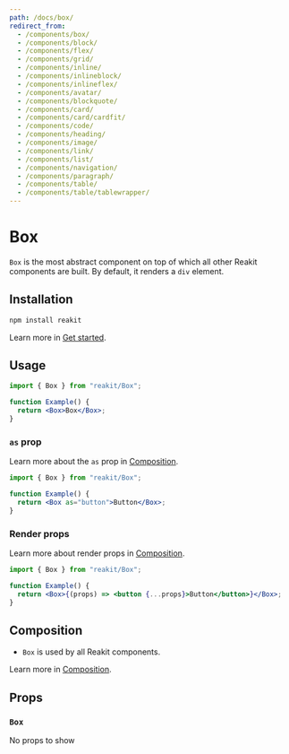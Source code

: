 ```yaml
---
path: /docs/box/
redirect_from:
  - /components/box/
  - /components/block/
  - /components/flex/
  - /components/grid/
  - /components/inline/
  - /components/inlineblock/
  - /components/inlineflex/
  - /components/avatar/
  - /components/blockquote/
  - /components/card/
  - /components/card/cardfit/
  - /components/code/
  - /components/heading/
  - /components/image/
  - /components/link/
  - /components/list/
  - /components/navigation/
  - /components/paragraph/
  - /components/table/
  - /components/table/tablewrapper/
---
```


# Box

`Box` is the most abstract component on top of which all other Reakit components are built. By default, it renders a `div` element.

<carbon-ad></carbon-ad>

## Installation

```sh
npm install reakit
```

Learn more in [Get started](/docs/get-started/).

## Usage

```jsx
import { Box } from "reakit/Box";

function Example() {
  return <Box>Box</Box>;
}
```

### `as` prop

Learn more about the `as` prop in [Composition](/docs/composition/#as-prop).

```jsx
import { Box } from "reakit/Box";

function Example() {
  return <Box as="button">Button</Box>;
}
```

### Render props

Learn more about render props in [Composition](/docs/composition/#render-props).

```jsx
import { Box } from "reakit/Box";

function Example() {
  return <Box>{(props) => <button {...props}>Button</button>}</Box>;
}
```

## Composition

- `Box` is used by all Reakit components.

Learn more in [Composition](/docs/composition/#props-hooks).

## Props

<!-- Automatically generated -->

### `Box`

No props to show
